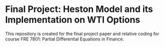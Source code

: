 # Final Project: Heston Model and its Implementation on WTI Options

This repository is created for the final project paper and relative coding for course FRE 7801: Partial Differential Equations in Finance.

